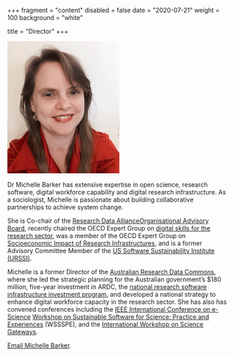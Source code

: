 +++
fragment = "content"
disabled = false
date = "2020-07-21"
weight = 100
background = "white"

title = "Director"
+++

![Michelle Barker](michelle-255x300.png "Michelle Barker")

Dr Michelle Barker has extensive expertise in open science, research software, digital workforce capability and digital research infrastructure. As a sociologist, Michelle is passionate about building collaborative partnerships to achieve system change.

She is Co-chair of the [Research Data Alliance](https://www.rd-alliance.org/)[Organisational Advisory Board](https://rd-alliance.org/about-rda/our-leadership/rda-organisational-advisory-board.html), recently chaired the OECD Expert Group on [digital skills for the research sector](https://www.oecd-ilibrary.org/science-and-technology/building-digital-workforce-capacity-and-skills-for-data-intensive-science_e08aa3bb-en), was a member of the OECD Expert Group on [Socioeconomic Impact of Research Infrastructures](https://www.oecd-ilibrary.org/science-and-technology/reference-framework-for-assessing-the-scientific-and-socio-economic-impact-of-research-infrastructures_3ffee43b-en), and is a former Advisory Committee Member of the [US Software Sustainability Institute (URSSI)](http://urssi.us/). 

Michelle is a former Director of the [Australian Research Data Commons](https://ardc.edu.au/), where she led the strategic planning for the Australian government’s $180 million, five-year investment in ARDC, the [national research software infrastructure investment program](https://nectar.org.au/labs/), and developed a national strategy to enhance digital workforce capacity in the research sector. She has also has convened conferences including the [IEEE International Conference on e-Science](https://escience-conference.org/) [Workshop on Sustainable Software for Science: Practice and Experiences](https://escience-conference.org/) (WSSSPE), and the [International Workshop on Science Gateways](http://iwsg-life.org/site/iwsglife/).

[Email Michelle Barker](mailto:michelle@researchsoft.org).
